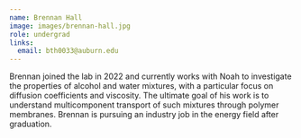 ```yaml
---
name: Brennan Hall
image: images/brennan-hall.jpg
role: undergrad
links:
  email: bth0033@auburn.edu
---
```


Brennan joined the lab in 2022 and currently works with Noah to investigate the
properties of alcohol and water mixtures, with a particular focus on diffusion
coefficients and viscosity. The ultimate goal of his work is to understand
multicomponent transport of such mixtures through polymer membranes. Brennan is
pursuing an industry job in the energy field after graduation.